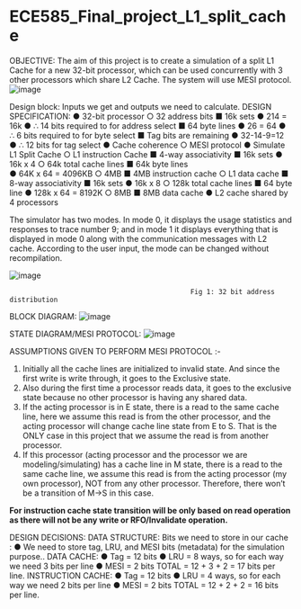 # ECE585_Final_project_L1_split_cache

OBJECTIVE:
The aim of this project is to create a simulation of a split L1 Cache for a new 32-bit processor, which can be used concurrently with 3 other processors which share L2 Cache. The system will use MESI protocol.
![image](https://github.com/GayatriVemuri/ECE585_Final_project_L1_split_cache/assets/104589505/2237f146-72bd-4a4d-8774-90b0955f646a)
 
  Design block: Inputs we get and outputs we need to calculate.
DESIGN SPECIFICATION:
●	32-bit processor
○	32 address bits
■	16k sets
●	214 = 16k
●	∴ 14 bits required to for address select
■	64 byte lines
●	26 = 64 
●	∴ 6 bits required to for byte select
■	Tag bits are remaining
●	32-14-9=12 
●	∴ 12 bits for tag select
●	Cache coherence
○	MESI protocol
●	Simulate L1 Split Cache
○	L1 instruction Cache 
■	4-way associativity
■	16k sets
●	16k x 4
○	64k total cache lines
■	64k byte lines	
●	64K x 64 = 4096KB
○	4MB
■	4MB instruction cache
○	L1 data cache
■	8-way associativity
■	16k sets
●	16k x 8
○	128k total cache lines
■	64 byte line
●	128k x 64 = 8192K
○	8MB
■	8MB data cache
●	L2 cache shared by 4 processors

The simulator has two modes. In mode 0, it displays the usage statistics and responses to trace number 9; and in mode 1 it displays everything that is displayed in mode 0 along with the communication messages with L2 cache. According to the user input, the mode can be changed without recompilation. 

 ![image](https://github.com/GayatriVemuri/ECE585_Final_project_L1_split_cache/assets/104589505/64af2e3d-7ecf-4713-83c6-7b1b1cddefa4)

                                                 Fig 1: 32 bit address distribution 
BLOCK DIAGRAM:
 ![image](https://github.com/GayatriVemuri/ECE585_Final_project_L1_split_cache/assets/104589505/322f6b06-d550-42e0-a849-3573631df0c0)


STATE DIAGRAM/MESI PROTOCOL:
 ![image](https://github.com/GayatriVemuri/ECE585_Final_project_L1_split_cache/assets/104589505/423d3fb6-e1d6-4c96-8584-3cc238cb88d7)


ASSUMPTIONS GIVEN TO PERFORM MESI PROTOCOL :-

1.	Initially all the cache lines are initialized to invalid state. And since the first write is write through, it goes to the Exclusive state.
2.	Also during the first time a processor reads data, it goes to the exclusive state because no other processor is having any shared data.
3.	If the acting processor is in E state, there is a read to the same cache line, here we assume this read is from the other processor, and the acting processor will change cache line state from E to S. That is the ONLY case in this project that we assume the read is from another processor.
4.	If this processor (acting processor and the processor we are modeling/simulating) has a cache line in M state, there is a read to the same cache line, we assume this read is from the acting processor (my own processor), NOT from any other processor. Therefore, there won’t be a transition of M->S in this case.

**For instruction cache state transition will be only based on read operation as there will not be any write or RFO/Invalidate operation.**

DESIGN DECISIONS:
DATA STRUCTURE:
Bits we need to store in our cache :
●	We need to store tag, LRU, and MESI bits (metadata) for the simulation purpose..
DATA CACHE:
●	Tag = 12 bits
●	LRU = 8 ways, so for each way we need 3 bits per line
●	MESI = 2 bits
TOTAL = 12 + 3 + 2 = 17 bits per line.
INSTRUCTION CACHE:
●	Tag = 12 bits
●	LRU = 4 ways, so for each way we need 2 bits per line
●	MESI = 2 bits
TOTAL = 12 + 2 + 2 = 16 bits per line.
